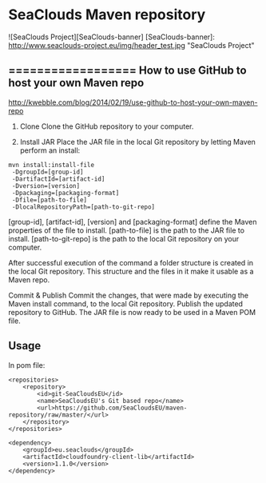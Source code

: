 SeaClouds Maven repository
==================

![SeaClouds Project][SeaClouds-banner]
[SeaClouds-banner]: http://www.seaclouds-project.eu/img/header_test.jpg  "SeaClouds Project"

==================
How to use GitHub to host your own Maven repo
-------------------
http://kwebble.com/blog/2014/02/19/use-github-to-host-your-own-maven-repo

1. Clone
Clone the GitHub repository to your computer.

2. Install JAR
Place the JAR file in the local Git repository by letting Maven perform an install:
```
mvn install:install-file
 -DgroupId=[group-id]
 -DartifactId=[artifact-id]
 -Dversion=[version]
 -Dpackaging=[packaging-format]
 -Dfile=[path-to-file]
 -DlocalRepositoryPath=[path-to-git-repo]
```
[group-id], [artifact-id], [version] and [packaging-format] define the Maven properties of the file to install.
[path-to-file] is the path to the JAR file to install.
[path-to-git-repo] is the path to the local Git repository on your computer.

After successful execution of the command a folder structure is created in the local Git repository. This structure and the files in it make it usable as a Maven repo.

Commit & Publish
Commit the changes, that were made by executing the Maven install command, to the local Git repository.
Publish the updated repository to GitHub. The JAR file is now ready to be used in a Maven POM file.

Usage
-------------------

In pom file:
```
<repositories>
	<repository>
	    <id>git-SeaCloudsEU</id>
	    <name>SeaCloudsEU's Git based repo</name>
	    <url>https://github.com/SeaCloudsEU/maven-repository/raw/master/</url>
	</repository>
</repositories>
```

```
<dependency>
	<groupId>eu.seaclouds</groupId>
	<artifactId>cloudfoundry-client-lib</artifactId>
	<version>1.1.0</version>
</dependency>
```
	
	
